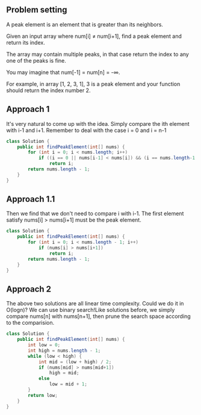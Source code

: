 ## Problem setting
A peak element is an element that is greater than its neighbors.

Given an input array where num[i] ≠ num[i+1], find a peak element and return its index.

The array may contain multiple peaks, in that case return the index to any one of the peaks is fine.

You may imagine that num[-1] = num[n] = -∞.

For example, in array [1, 2, 3, 1], 3 is a peak element and your function should return the index number 2.
## Approach 1

It's very natural to come up with the idea. Simply compare the ith element with i-1 and i+1. Remember to deal with the case i = 0 and i = n-1 

```java
class Solution {
    public int findPeakElement(int[] nums) {
        for (int i = 0; i < nums.length; i++)
            if ((i == 0 || nums[i-1] < nums[i]) && (i == nums.length-1 || nums[i] > nums[i+1]))
                return i;
        return nums.length - 1;
    }
}
```

## Approach 1.1

Then we find that we don't need to compare i with i-1. The first element satisfy nums[i] > nums[i+1] must be the peak element.

```java
class Solution {
    public int findPeakElement(int[] nums) {
        for (int i = 0; i < nums.length - 1; i++)
            if (nums[i] > nums[i+1])
                return i;
        return nums.length - 1;
    }
}
```
## Approach 2

The above two solutions are all linear time complexity. Could we do it in O(logn)? We can use binary search!Like solutions before, we simply compare nums[n] with nums[n+1], then prune the search space according to the comparision.

```java
class Solution {
    public int findPeakElement(int[] nums) {
        int low = 0;
        int high = nums.length - 1;
        while (low < high) {
            int mid = (low + high) / 2;
            if (nums[mid] > nums[mid+1])
                high = mid;
            else
                low = mid + 1;
        }
        return low;
    }
}
```

